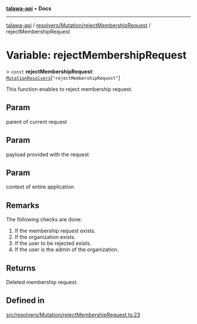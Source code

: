[**talawa-api**](../../../../README.md) • **Docs**

***

[talawa-api](../../../../modules.md) / [resolvers/Mutation/rejectMembershipRequest](../README.md) / rejectMembershipRequest

# Variable: rejectMembershipRequest

\> `const` **rejectMembershipRequest**: [`MutationResolvers`](../../../../types/generatedGraphQLTypes/type-aliases/MutationResolvers.md)\[`"rejectMembershipRequest"`\]

This function enables to reject membership request.

## Param

parent of current request

## Param

payload provided with the request

## Param

context of entire application

## Remarks

The following checks are done:
1. If the membership request exists.
2. If the organization exists.
3. If the user to be rejected exists.
4. If the user is the admin of the organization.

## Returns

Deleted membership request.

## Defined in

[src/resolvers/Mutation/rejectMembershipRequest.ts:23](https://github.com/PalisadoesFoundation/talawa-api/blob/5e38dbf44e47f2fc703410fad29ab5c8f7f26c77/src/resolvers/Mutation/rejectMembershipRequest.ts#L23)
